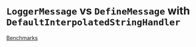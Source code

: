# `LoggerMessage` vs `DefineMessage` with `DefaultInterpolatedStringHandler`

[Benchmarks](Benchmark.md)
